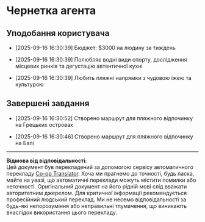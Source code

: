 <!--
CO_OP_TRANSLATOR_METADATA:
{
  "original_hash": "9e2a4a04b4686b008a7e06f916884e58",
  "translation_date": "2025-09-18T16:31:47+00:00",
  "source_file": "12-context-engineering/code_samples/vacation_agent_scratchpad.md",
  "language_code": "uk"
}
-->
# Чернетка агента

## Уподобання користувача

- [2025-09-16 16:30:39] Бюджет: $3000 на людину за тиждень

- [2025-09-16 16:30:39] Полюбляє водні види спорту, дослідження місцевих ринків та дегустацію автентичної кухні

- [2025-09-16 16:30:39] Любить пляжні напрямки з чудовою їжею та культурою

## Завершені завдання

- [2025-09-16 16:30:52] Створено маршрут для пляжного відпочинку на Грецьких островах

- [2025-09-16 16:30:46] Створено маршрут для пляжного відпочинку на Балі

---

**Відмова від відповідальності**:  
Цей документ був перекладений за допомогою сервісу автоматичного перекладу [Co-op Translator](https://github.com/Azure/co-op-translator). Хоча ми прагнемо до точності, будь ласка, майте на увазі, що автоматичні переклади можуть містити помилки або неточності. Оригінальний документ на його рідній мові слід вважати авторитетним джерелом. Для критичної інформації рекомендується професійний людський переклад. Ми не несемо відповідальності за будь-які непорозуміння або неправильні тлумачення, що виникають внаслідок використання цього перекладу.
